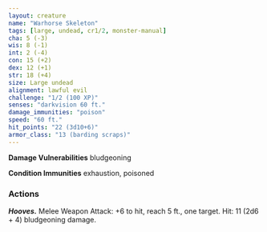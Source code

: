 ```yaml
---
layout: creature
name: "Warhorse Skeleton"
tags: [large, undead, cr1/2, monster-manual]
cha: 5 (-3)
wis: 8 (-1)
int: 2 (-4)
con: 15 (+2)
dex: 12 (+1)
str: 18 (+4)
size: Large undead
alignment: lawful evil
challenge: "1/2 (100 XP)"
senses: "darkvision 60 ft."
damage_immunities: "poison"
speed: "60 ft."
hit_points: "22 (3d10+6)"
armor_class: "13 (barding scraps)"
---
```


**Damage Vulnerabilities** bludgeoning

**Condition Immunities** exhaustion, poisoned

### Actions

***Hooves.*** Melee Weapon Attack: +6 to hit, reach 5 ft., one target. Hit: 11 (2d6 + 4) bludgeoning damage.
